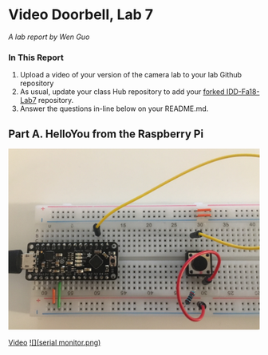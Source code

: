 # Video Doorbell, Lab 7

*A lab report by Wen Guo*

### In This Report

1. Upload a video of your version of the camera lab to your lab Github repository
1. As usual, update your class Hub repository to add your [forked IDD-Fa18-Lab7](/FAR-Lab/IDD-Fa18-Lab7) repository.
1. Answer the questions in-line below on your README.md.

## Part A. HelloYou from the Raspberry Pi

![](sketch.JPG)

[Video](https://youtu.be/me-7qpGVxWo)
[![](serial monitor.png)](https://youtu.be/me-7qpGVxWo)


